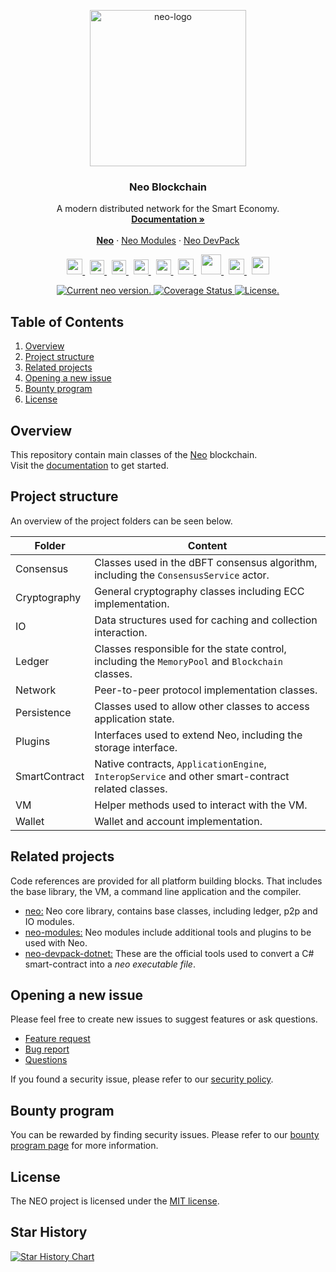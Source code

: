 <p align="center">
  <a href="https://neo.org/">
      <img
      src="https://neo3.azureedge.net/images/logo%20files-dark.svg"
      width="250px" alt="neo-logo">
  </a>
</p>

<h3 align="center">Neo Blockchain</h3>

<p align="center">
   A modern distributed network for the Smart Economy.
  <br>
  <a href="https://docs.neo.org/docs/en-us/index.html"><strong>Documentation »</strong></a>
  <br>
  <br>
  <a href="https://github.com/neo-project/neo"><strong>Neo</strong></a>
  ·
  <a href="https://github.com/neo-project/neo-modules">Neo Modules</a>
  ·
  <a href="https://github.com/neo-project/neo-devpack-dotnet">Neo DevPack</a>
</p>
<p align="center">
  <a href="https://twitter.com/neo_blockchain">
      <img
      src=".github/images/twitter-logo.png"
      width="25px">
  </a>
  &nbsp;
  <a href="https://medium.com/neo-smart-economy">
      <img
      src=".github/images/medium-logo.png"
      width="23px">
  </a>
  &nbsp;
  <a href="https://neonewstoday.com">
      <img
      src=".github/images/nnt-logo.jpg"
      width="23px">
  </a>
  &nbsp;  
  <a href="https://t.me/NEO_EN">
      <img
      src=".github/images/telegram-logo.png"
      width="24px" >
  </a>
  &nbsp;
  <a href="https://www.reddit.com/r/NEO/">
      <img
      src=".github/images/reddit-logo.png"
      width="24px">
  </a>
  &nbsp;
  <a href="https://discord.io/neo">
      <img
      src=".github/images/discord-logo.png"
      width="25px">
  </a>
  &nbsp;
  <a href="https://www.youtube.com/neosmarteconomy">
      <img
      src=".github/images/youtube-logo.png"
      width="32px">
  </a>
  &nbsp;
  <!--How to get a link? -->
  <a href="https://neo.org/">
      <img
      src=".github/images/we-chat-logo.png"
      width="25px">
  </a>
  &nbsp;
  <a href="https://weibo.com/neosmarteconomy">
      <img
      src=".github/images/weibo-logo.png"
      width="28px">
  </a>
</p>
<p align="center">
  <a href="https://github.com/neo-project/neo/releases">
    <img src="https://badge.fury.io/gh/neo-project%2Fneo.svg" alt="Current neo version.">
  </a>
  <a href='https://coveralls.io/github/neo-project/neo'>
    <img src='https://coveralls.io/repos/github/neo-project/neo/badge.svg' alt='Coverage Status' />
  </a>
  <a href="https://github.com/neo-project/neo/blob/master/LICENSE">
    <img src="https://img.shields.io/badge/license-MIT-blue.svg" alt="License.">
  </a>
</p>




## Table of Contents
1. [Overview](#overview)
2. [Project structure](#project-structure)
3. [Related projects](#related-projects)
4. [Opening a new issue](#opening-a-new-issue)  
5. [Bounty program](#bounty-program)
6. [License](#license)

## Overview
This repository contain main classes of the 
[Neo](https://www.neo.org) blockchain.   
Visit the [documentation](https://docs.neo.org/docs/en-us/index.html) to get started.


## Project structure
An overview of the project folders can be seen below.

|Folder|Content|
|---|---|
|Consensus| Classes used in the dBFT consensus algorithm, including the `ConsensusService` actor.|
|Cryptography|General cryptography classes including ECC implementation.|
|IO|Data structures used for caching and collection interaction.|
|Ledger|Classes responsible for the state control, including the `MemoryPool` and `Blockchain` classes.|
|Network|Peer-to-peer protocol implementation classes.|
|Persistence|Classes used to allow other classes to access application state.|
|Plugins|Interfaces used to extend Neo, including the storage interface.|
|SmartContract|Native contracts, `ApplicationEngine`, `InteropService` and other smart-contract related classes.|
|VM|Helper methods used to interact with the VM.|
|Wallet|Wallet and account implementation. |


## Related projects
Code references are provided for all platform building blocks. That includes the base library, the VM, a command line application and the compiler. 

* [neo:](https://github.com/neo-project/neo/) Neo core library, contains base classes, including ledger, p2p and IO modules.
* [neo-modules:](https://github.com/neo-project/neo-modules/) Neo modules include additional tools and plugins to be used with Neo.
* [neo-devpack-dotnet:](https://github.com/neo-project/neo-devpack-dotnet/) These are the official tools used to convert a C# smart-contract into a *neo executable file*.

## Opening a new issue
Please feel free to create new issues to suggest features or ask questions.

- [Feature request](https://github.com/neo-project/neo/issues/new?assignees=&labels=discussion&template=feature-or-enhancement-request.md&title=)
- [Bug report](https://github.com/neo-project/neo/issues/new?assignees=&labels=&template=bug_report.md&title=)
- [Questions](https://github.com/neo-project/neo/issues/new?assignees=&labels=question&template=questions.md&title=)

If you found a security issue, please refer to our [security policy](https://github.com/neo-project/neo/security/policy).

## Bounty program
You can be rewarded by finding security issues. Please refer to our [bounty program page](https://neo.org/bounty) for more information.

## License
The NEO project is licensed under the [MIT license](LICENSE).

## Star History
[![Star History Chart](https://api.star-history.com/svg?repos=neo-project/neo&type=Date)](https://star-history.com/?utm_source=bestxtools.com#neo-project/neo&Date)
